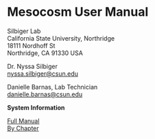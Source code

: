 # Mesocosm User Manual

Silbiger Lab  
California State University, Northridge  
18111 Nordhoff St  
Northridge, CA 91330 USA


Dr. Nyssa Silbiger  
nyssa.silbiger@csun.edu  


Danielle Barnas, Lab Technician  
danielle.barnas@csun.edu


**System Information**  

[Full Manual](docs/Mesocosm_Manual.pdf)  
[By Chapter](Chapters/)  
